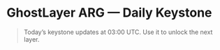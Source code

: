 # GhostLayer ARG — Daily Keystone

> Today’s keystone updates at 03:00 UTC. Use it to unlock the next layer.

<div id="seed" style="font-family:monospace"></div>

<script>
(async () => {
  const url = '/ARG/data/arg_seed.json'; // adjust path to your repo/site structure
  try {
    const res = await fetch(url, { cache: 'no-store' });
    const data = await res.json();
    document.getElementById('seed').textContent =
      `Date: ${data.date} | Keystone: ${data.keystone} | Sig: ${data.sig}`;
  } catch (e) {
    document.getElementById('seed').textContent = 'Keystone unavailable.';
  }
})();
</script>
